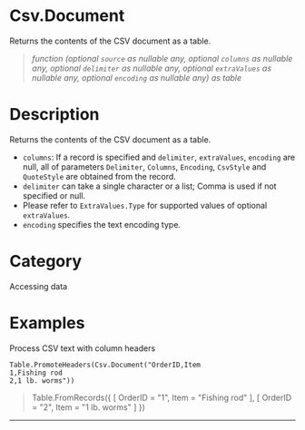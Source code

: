 ﻿# Csv.Document
Returns the contents of the CSV document as a table.
> _function (optional <code>source</code> as nullable any, optional <code>columns</code> as nullable any, optional <code>delimiter</code> as nullable any, optional <code>extraValues</code> as nullable any, optional <code>encoding</code> as nullable any) as table_
# Description 
Returns the contents of the CSV document as a table.
    <ul>
     <li> <code>columns</code>: If a record is specified and <code>delimiter</code>, <code>extraValues</code>, <code>encoding</code> are null, all of parameters <code>Delimiter</code>, <code>Columns</code>, <code>Encoding</code>, <code>CsvStyle</code> and <code>QuoteStyle</code> are obtained from the record.</li>
     <li> <code>delimiter</code> can take a single character or a list; Comma is used if not specified or null.</li>
     <li> Please refer to <code>ExtraValues.Type</code> for supported values of optional <code>extraValues</code>.</li>
     <li> <code>encoding</code> specifies the text encoding type.</li>
    </ul>
    

# Category 
Accessing data
# Examples 
Process CSV text with column headers
```
Table.PromoteHeaders(Csv.Document("OrderID,Item
1,Fishing rod
2,1 lb. worms"))
```
> Table.FromRecords({
    [ OrderID = "1", Item = "Fishing rod" ],
    [ OrderID = "2", Item = "1 lb. worms" ]
})
***
